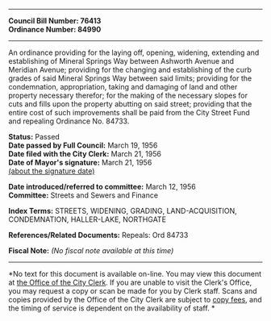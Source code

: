 * * * * *  
  
**Council Bill Number: [](#h0)[](#h2)76413**   
**Ordinance Number: 84990**  
  
* * * * *  
  
An ordinance providing for the laying off, opening, widening, extending and establishing of Mineral Springs Way between Ashworth Avenue and Meridian Avenue; providing for the changing and establishing of the curb grades of said Mineral Springs Way between said limits; providing for the condemnation, appropriation, taking and damaging of land and other property necessary therefor; for the making of the necessary slopes for cuts and fills upon the property abutting on said street; providing that the entire cost of such improvements shall be paid from the City Street Fund and repealing Ordinance No. 84733.  
  
**Status:** Passed   
**Date passed by Full Council:** March 19, 1956   
**Date filed with the City Clerk:** March 21, 1956   
**Date of Mayor's signature:** March 21, 1956   
[(about the signature date)](/~public/approvaldate.htm)   
  
  
**Date introduced/referred to committee:** March 12, 1956   
**Committee:** Streets and Sewers and Finance   
  
**Index Terms:** STREETS, WIDENING, GRADING, LAND-ACQUISITION, CONDEMNATION, HALLER-LAKE, NORTHGATE  
  
**References/Related Documents:** Repeals: Ord 84733  
  
**Fiscal Note:** *(No fiscal note available at this time)*  
  
* * * * *  
  
*No text for this document is available on-line. You may view this document at [the Office of the City Clerk](http://www.seattle.gov/leg/clerk/contactUs.htm). If you are unable to visit the Clerk's Office, you may request a copy or scan be made for you by Clerk staff. Scans and copies provided by the Office of the City Clerk are subject to [copy fees](http://clerk.seattle.gov/~public/clerkfees.htm), and the timing of service is dependent on the availability of staff. *  
  
  
